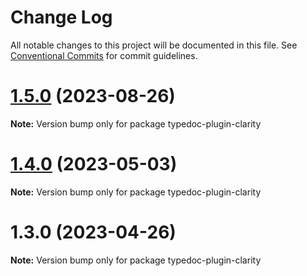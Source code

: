 # Change Log

All notable changes to this project will be documented in this file.
See [Conventional Commits](https://conventionalcommits.org) for commit guidelines.

# [1.5.0](https://github.com/matteobruni/typedoc-plugins/compare/typedoc-plugin-clarity@1.4.0...typedoc-plugin-clarity@1.5.0) (2023-08-26)

**Note:** Version bump only for package typedoc-plugin-clarity





# [1.4.0](https://github.com/matteobruni/typedoc-plugins/compare/typedoc-plugin-clarity@1.3.0...typedoc-plugin-clarity@1.4.0) (2023-05-03)

**Note:** Version bump only for package typedoc-plugin-clarity





# 1.3.0 (2023-04-26)

**Note:** Version bump only for package typedoc-plugin-clarity
